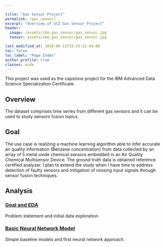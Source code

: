 ```yaml
---
  
title: "Gas Sensor Project"
permalink: /gas_sensor/
excerpt: "Overview of UCI Gas Sensor Project"
header:
  image: /assets/ibm_gas_sensor/gas_sensor.jpg
  teaser: assets/ibm_gas_sensor/gas_sensor.jpg 

last_modified_at: 2020-06-11T15:53:52-04:00
toc: false
toc_label: "Page Index"
author_profile: true
classes: wide
---
```




This project was used as the capstone project for the IBM Advanced Data Science Specialization Certificate.

## Overview
The dataset comprises time series from different gas sensors and it can be used to study sensors fusion topics.

## Goal
The use case is realizing a machine learning algorithm able to infer accurate air quality information (Benzene concentration) from data collected by an array of 5 metal oxide chemical sensors embedded in an Air Quality Chemical Multisensor Device. The ground truth data is obtained reference certified analyzer. 
I plan to extend the study when I have time to address detection of faulty sensors and mitigation of missing input signals through sensor fusion techniques.


## Analysis

### [Goal and EDA](/gas_sensor/gas_eda/)
Problem statement and initial data exploration.

### [Basic Neural Network Model](/gas_sensor/gas_model/)
Simple baseline models and first neural network approach.

